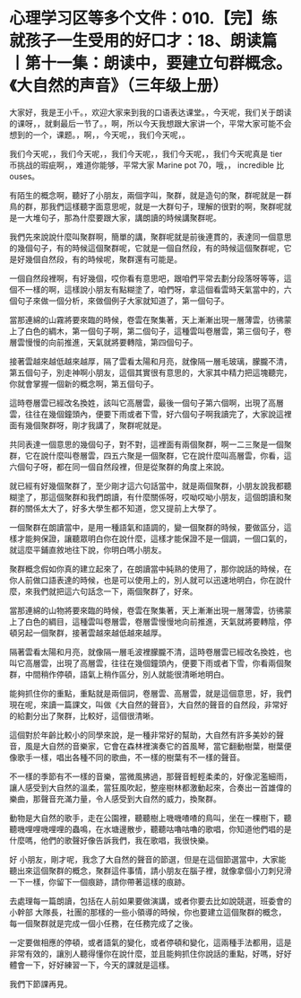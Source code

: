 # 心理学习区等多个文件：010.【完】练就孩子一生受用的好口才：18、朗读篇丨第十一集：朗读中，要建立句群概念。《大自然的声音》（三年级上册）

大家好，我是王小千。，欢迎大家来到我的口语表达课堂。，今天呢，我们关于朗读的课呀，，就剩最后一节了。，啊，所以今天我想跟大家讲一个，平常大家可能不会想到的一个，课题。，啊，，今天呢，，我们今天呢，。

我们今天呢，，我们今天呢，，我们今天呢，，我们今天呢，，我们今天呢真是 tier 币挑战的瑕疵啊，，难道你能够，平常大家 Marine pot 70，哦，， incredible 比ouses。

有陌生的概念啊，聽好了小朋友，兩個字叫，聚群，就是造句的聚，群呢就是一群鳥的群，那我們這樣聽字面意思呢，就是一大群句子，理解的很對的啊，聚群呢就是一大堆句子，那為什麼要跟大家，講朗讀的時候講聚群呢。

我們先來說說什麼叫聚群啊，簡單的講，聚群呢就是前後連貫的，表達同一個意思的幾個句子，有的時候這個聚群呢，它就是一個自然段，有的時候這個聚群呢，它是好幾個自然段，有的時候呢，聚群還有可能是。

一個自然段裡啊，有好幾個，哎你看有意思吧，跟咱們平常去劃分段落呀等等，這個不一樣的啊，這樣說小朋友有點糊塗了，咱們呀，拿這個看雲時天氣當中的，六個句子來做一個分析，來做個例子大家就知道了，第一個句子。

當那連綿的山霧將要來臨的時候，卷雲在聚集著，天上漸漸出現一層薄雲，彷彿蒙上了白色的綢木，第一個句子啊，第二個句子，這種雲叫卷層雲，第三個句子，卷層雲慢慢的向前推進，天氣就將要轉陰，第四個句子。

接著雲越來越低越來越厚，隔了雲看太陽和月亮，就像隔一層毛玻璃，朦朧不清，第五個句子，別走神啊小朋友，這個其實很有意思的，大家其中精力把這塊聽完，你就會掌握一個新的概念啊，第五個句子。

這時卷層雲已經改名換姓，該叫它高層雲，最後一個句子第六個啊，出現了高層雲，往往在幾個鐘頭內，便要下雨或者下雪，好六個句子啊我讀完了，大家說這裡面有幾個聚群呀，剛才我講了，聚群呢就是。

共同表達一個意思的幾個句子，對不對，這裡面有兩個聚群，啊一二三聚是一個聚群，它在說什麼叫卷層雲，四五六聚是一個聚群，它在說什麼叫高層雲，你看，這六個句子呀，都在同一個自然段裡，但是從聚群的角度上來說。

就已經有好幾個聚群了，至少剛才這六句話當中，就是兩個聚群，小朋友說我都聽糊塗了，那這個聚群和我們朗讀，有什麼關係呀，哎呦哎呦小朋友，這個朗讀和聚群的關係太大了，好多大學生都不知道，您又提前上大學了。

一個聚群在朗讀當中，是用一種語氣和語調的，變一個聚群的時候，要做區分，這樣才能夠保證，讓聽眾明白你在說什麼，這樣才能保證不是一個調，一個口氣的，就這麼平鋪直敘地往下說，你明白嗎小朋友。

聚群概念假如你真的建立起來了，在朗讀當中純熟的使用了，那你說話的時候，在你人前做口語表達的時候，也是可以使用上的，別人就可以迅速地明白，你在說什麼，來我們就把這六句話念一下，兩個聚群了，好來。

當那連綿的山物將要來臨的時候，卷雲在聚集著，天上漸漸出現一層薄雲，彷彿蒙上了白色的綢目，這種雲叫卷層雲，卷層雲慢慢地向前推進，天氣就將要轉陰，停頓另起一個聚群，接著雲越來越低越來越厚。

隔著雲看太陽和月亮，就像隔一層毛波裡朦朧不清，這時卷層雲已經改名換姓，也叫它高層雲，出現了高層雲，往往在幾個鐘頭內，便要下雨或者下雪，你看兩個聚群，中間稍作停頓，語氣上稍作區分，別人就能很清晰地明白。

能夠抓住你的重點，重點就是兩個詞，卷層雲、高層雲，就是這個意思，好，我們現在呢，來讀一篇課文，叫做《大自然的聲音》，大自然的聲音的自然段，非常好的給劃分出了聚群，比較好，這個很清晰。

這個對於年齡比較小的同學來說，是一種非常好的幫助，大自然有許多美妙的聲音，風是大自然的音樂家，它會在森林裡演奏它的首風琴，當它翻動樹葉，樹葉便像歌手一樣，唱出各種不同的歌曲，不一樣的樹葉有不一樣的聲音。

不一樣的季節有不一樣的音樂，當微風拂過，那聲音輕輕柔柔的，好像泥濫細雨，讓人感受到大自然的溫柔，當狂風吹起，整座樹林都激動起來，合奏出一首雄偉的樂曲，那聲音充滿力量，令人感受到大自然的威力，換聚群。

動物是大自然的歌手，走在公園裡，聽聽樹上嘰嘰喳喳的鳥叫，坐在一棵樹下，聽聽嘰哩哩嘰哩哩的蟲鳴，在水塘邊散步，聽聽咕嚕咕嚕的歌唱，你知道他們唱的是什麼嗎，他們的歌聲好像告訴我們，我在歌唱，我很快樂。

好 小朋友，剛才呢，我念了大自然的聲音的節選，但是在這個節選當中，大家能聽出來這個聚群的概念，聚群這件事情，請小朋友在腦子裡，就像拿個小刀刺兒滑一下一樣，你留下一個痕跡，請你帶著這樣的痕跡。

去處理每一篇朗讀，包括在人前如果要做演講，或者你要去比如說競選，班委會的小幹部 大隊長，社團的那樣的一些小領導的時候，你也要建立這個聚群的概念，每一個聚群就是完成一個小任務，在任務完成了之後。

一定要做相應的停頓，或者語氣的變化，或者停頓和變化，這兩種手法都用，這是非常有效的，讓別人聽得懂你在說什麼，並且能夠抓住你說話的重點，好嗎，好好體會一下，好好練習一下，今天的課就是這樣。

我們下節課再見。